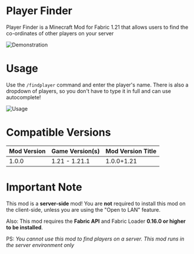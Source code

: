 # Player Finder
Player Finder is a Minecraft Mod for Fabric 1.21 that allows users to find the co-ordinates of other players on your server 

![Demonstration](https://raw.githubusercontent.com/GalvinPython/minecraft-playerfinder/main/.github/assets/java_uYBQHtklFT.png)

# Usage
Use the `/findplayer` command and enter the player's name. There is also a dropdown of players, so you don't have to type it in full and can use autocomplete!

![Usage](https://raw.githubusercontent.com/GalvinPython/minecraft-playerfinder/main/.github/assets/javaw_QXmxvWN79i.png)

# Compatible Versions
| Mod Version | Game Version(s) | Mod Version Title |
|-------------|-----------------|-------------------|
| 1.0.0       | 1.21 - 1.21.1   | 1.0.0+1.21        |

# Important Note
This mod is a **server-side** mod! You are **not** required to install this mod on the client-side, unless you are using the "Open to LAN" feature.

Also: This mod requires the **Fabric API** and Fabric Loader **0.16.0 or higher to be installed**.

PS: *You cannot use this mod to find players on a server. This mod runs in the server environment only*
